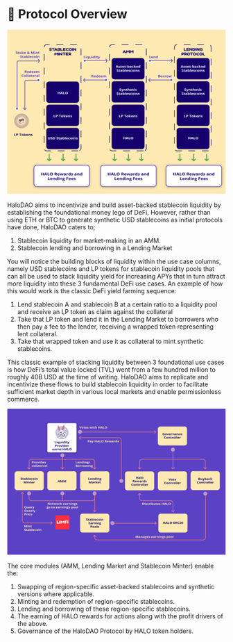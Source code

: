 # 🔭 Protocol Overview

![](.gitbook/assets/protocol-overview-2x.png)

HaloDAO aims to incentivize and build asset-backed stablecoin liquidity by establishing the foundational money lego of DeFi. However, rather than using ETH or BTC to generate synthetic USD stablecoins as initial protocols have done, HaloDAO caters to;

1. Stablecoin liquidity for market-making in an AMM.
2. Stablecoin lending and borrowing in a Lending Market 

You will notice the building blocks of liquidity within the use case columns, namely USD stablecoins and LP tokens for stablecoin liquidity pools that can all be used to stack liquidity yield for increasing APYs that in turn attract more liquidity into these 3 fundamental DeFi use cases. An example of how this would work is the classic DeFi yield farming sequence:

1. Lend stablecoin A and stablecoin B at a certain ratio to a liquidity pool and receive an LP token as claim against the collateral
2. Take that LP token and lend it in the Lending Market to borrowers who then pay a fee to the lender, receiving a wrapped token representing lent collateral.
3. Take that wrapped token and use it as collateral to mint synthetic stablecoins.

This classic example of stacking liquidity between 3 foundational use cases is how DeFi’s total value locked \(TVL\) went from a few hundred million to roughly 40B USD at the time of writing. HaloDAO aims to replicate and incentivize these flows to build stablecoin liquidity in order to facilitate sufficient market depth in various local markets and enable permissionless commerce.

![](.gitbook/assets/protocol-overview-copy-2x%20%281%29.png)

The core modules \(AMM, Lending Market and Stablecoin Minter\) enable the:

1. Swapping of region-specific asset-backed stablecoins and synthetic versions where applicable.
2. Minting and redemption of region-specific stablecoins.
3. Lending and borrowing of these region-specific stablecoins.
4. The earning of HALO rewards for actions along with the profit drivers of the above.
5. Governance of the HaloDAO Protocol by HALO token holders.

